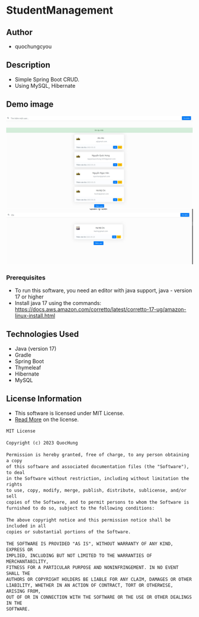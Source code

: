# StudentManagement

## Author

* quochungcyou

## Description

* Simple Spring Boot CRUD. 
* Using MySQL, Hibernate


## Demo image
![](demo1.jpg)
![](demo2.jpg)


### Prerequisites


* To run this software, you need an editor with java support, java - version 17 or higher
* Install java 17 using the commands:
https://docs.aws.amazon.com/corretto/latest/corretto-17-ug/amazon-linux-install.html




## Technologies Used

* Java (version 17)
* Gradle
* Spring Boot
* Thymeleaf
* Hibernate
* MySQL




## License Information

* This software is licensed under MIT License.
* [Read More](https://choosealicense.com/licenses/mit/) on the license.


```
MIT License

Copyright (c) 2023 QuocHung

Permission is hereby granted, free of charge, to any person obtaining a copy
of this software and associated documentation files (the "Software"), to deal
in the Software without restriction, including without limitation the rights
to use, copy, modify, merge, publish, distribute, sublicense, and/or sell
copies of the Software, and to permit persons to whom the Software is
furnished to do so, subject to the following conditions:

The above copyright notice and this permission notice shall be included in all
copies or substantial portions of the Software.

THE SOFTWARE IS PROVIDED "AS IS", WITHOUT WARRANTY OF ANY KIND, EXPRESS OR
IMPLIED, INCLUDING BUT NOT LIMITED TO THE WARRANTIES OF MERCHANTABILITY,
FITNESS FOR A PARTICULAR PURPOSE AND NONINFRINGEMENT. IN NO EVENT SHALL THE
AUTHORS OR COPYRIGHT HOLDERS BE LIABLE FOR ANY CLAIM, DAMAGES OR OTHER
LIABILITY, WHETHER IN AN ACTION OF CONTRACT, TORT OR OTHERWISE, ARISING FROM,
OUT OF OR IN CONNECTION WITH THE SOFTWARE OR THE USE OR OTHER DEALINGS IN THE
SOFTWARE.
```
